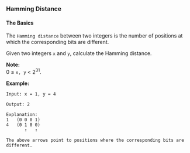 ### Hamming Distance
#### The Basics

The `Hamming distance` between two integers is the number of positions at which the corresponding bits are different.

Given two integers `x` and `y`, calculate the Hamming distance.

**Note:**  
0 ≤ `x, y` < 2<sup>31</sup>.

**Example:**

```
Input: x = 1, y = 4

Output: 2

Explanation:
1   (0 0 0 1)
4   (0 1 0 0)
       ↑   ↑

The above arrows point to positions where the corresponding bits are different.
```